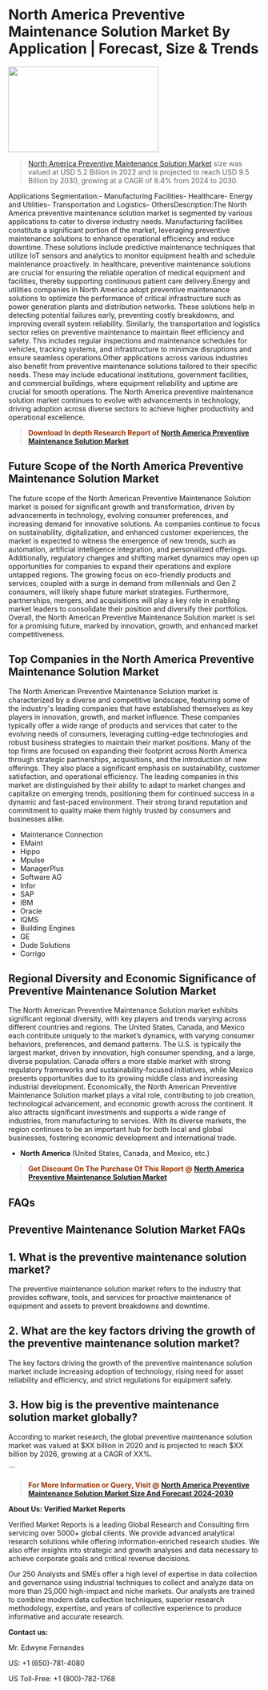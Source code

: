 <p><h1>North America Preventive Maintenance Solution Market By Application | Forecast, Size & Trends</h1><p><img class="aligncenter size-medium wp-image-105565" src="https://ffe5etoiles.com/wp-content/uploads/2025/01/MST7-300x171.png" alt="" width="300" height="171" /></p><blockquote><p><a href="https://www.verifiedmarketreports.com/download-sample/?rid=83479&utm_source=Github-NA&utm_medium=366" target="_blank">North America Preventive Maintenance Solution Market</a>  size was valued at USD 5.2 Billion in 2022 and is projected to reach USD 9.5 Billion by 2030, growing at a CAGR of 8.4% from 2024 to 2030.</p></blockquote>Applications Segmentation:- Manufacturing Facilities- Healthcare- Energy and Utilities- Transportation and Logistics- OthersDescription:The North America preventive maintenance solution market is segmented by various applications to cater to diverse industry needs. Manufacturing facilities constitute a significant portion of the market, leveraging preventive maintenance solutions to enhance operational efficiency and reduce downtime. These solutions include predictive maintenance techniques that utilize IoT sensors and analytics to monitor equipment health and schedule maintenance proactively. In healthcare, preventive maintenance solutions are crucial for ensuring the reliable operation of medical equipment and facilities, thereby supporting continuous patient care delivery.Energy and utilities companies in North America adopt preventive maintenance solutions to optimize the performance of critical infrastructure such as power generation plants and distribution networks. These solutions help in detecting potential failures early, preventing costly breakdowns, and improving overall system reliability. Similarly, the transportation and logistics sector relies on preventive maintenance to maintain fleet efficiency and safety. This includes regular inspections and maintenance schedules for vehicles, tracking systems, and infrastructure to minimize disruptions and ensure seamless operations.Other applications across various industries also benefit from preventive maintenance solutions tailored to their specific needs. These may include educational institutions, government facilities, and commercial buildings, where equipment reliability and uptime are crucial for smooth operations. The North America preventive maintenance solution market continues to evolve with advancements in technology, driving adoption across diverse sectors to achieve higher productivity and operational excellence.</p><blockquote><p><span style="color: #993300;"><strong>Download In depth Research Report of <a href="https://www.verifiedmarketreports.com/download-sample/?rid=83479&utm_source=Github-NA&utm_medium=366">North America Preventive Maintenance Solution Market</a></strong></span></p></blockquote><h2>Future Scope of the North America Preventive Maintenance Solution Market</h2><p>The future scope of the North American Preventive Maintenance Solution market is poised for significant growth and transformation, driven by advancements in technology, evolving consumer preferences, and increasing demand for innovative solutions. As companies continue to focus on sustainability, digitalization, and enhanced customer experiences, the market is expected to witness the emergence of new trends, such as automation, artificial intelligence integration, and personalized offerings. Additionally, regulatory changes and shifting market dynamics may open up opportunities for companies to expand their operations and explore untapped regions. The growing focus on eco-friendly products and services, coupled with a surge in demand from millennials and Gen Z consumers, will likely shape future market strategies. Furthermore, partnerships, mergers, and acquisitions will play a key role in enabling market leaders to consolidate their position and diversify their portfolios. Overall, the North American Preventive Maintenance Solution market is set for a promising future, marked by innovation, growth, and enhanced market competitiveness.</p><h2>Top Companies in the North America Preventive Maintenance Solution Market</h2><p>The North American Preventive Maintenance Solution market is characterized by a diverse and competitive landscape, featuring some of the industry's leading companies that have established themselves as key players in innovation, growth, and market influence. These companies typically offer a wide range of products and services that cater to the evolving needs of consumers, leveraging cutting-edge technologies and robust business strategies to maintain their market positions. Many of the top firms are focused on expanding their footprint across North America through strategic partnerships, acquisitions, and the introduction of new offerings. They also place a significant emphasis on sustainability, customer satisfaction, and operational efficiency. The leading companies in this market are distinguished by their ability to adapt to market changes and capitalize on emerging trends, positioning them for continued success in a dynamic and fast-paced environment. Their strong brand reputation and commitment to quality make them highly trusted by consumers and businesses alike.</p><p><ul><li>Maintenance Connection </li><li> EMaint </li><li> Hippo </li><li> Mpulse </li><li> ManagerPlus </li><li> Software AG </li><li> Infor </li><li> SAP </li><li> IBM </li><li> Oracle </li><li> IQMS </li><li> Building Engines </li><li> GE </li><li> Dude Solutions </li><li> Corrigo</li></ul></p><h2>Regional Diversity and Economic Significance of Preventive Maintenance Solution Market</h2><p>The North American Preventive Maintenance Solution market exhibits significant regional diversity, with key players and trends varying across different countries and regions. The United States, Canada, and Mexico each contribute uniquely to the market’s dynamics, with varying consumer behaviors, preferences, and demand patterns. The U.S. is typically the largest market, driven by innovation, high consumer spending, and a large, diverse population. Canada offers a more stable market with strong regulatory frameworks and sustainability-focused initiatives, while Mexico presents opportunities due to its growing middle class and increasing industrial development. Economically, the North American Preventive Maintenance Solution market plays a vital role, contributing to job creation, technological advancement, and economic growth across the continent. It also attracts significant investments and supports a wide range of industries, from manufacturing to services. With its diverse markets, the region continues to be an important hub for both local and global businesses, fostering economic development and international trade.</p><ul>    <li><strong>North America</strong> (United States, Canada, and Mexico, etc.)</li></ul><blockquote><p><span style="color: #993300;"><strong>Get Discount On The Purchase Of This Report @ <a href="https://www.verifiedmarketreports.com/ask-for-discount/?rid=83479&utm_source=Github-NA&utm_medium=366">North America Preventive Maintenance Solution Market</a></strong></span></p></blockquote><h2>FAQs</h2><p>  <h2>Preventive Maintenance Solution Market FAQs</h1>    <h2>1. What is the preventive maintenance solution market?</div><div></h2>  <p>The preventive maintenance solution market refers to the industry that provides software, tools, and services for proactive maintenance of equipment and assets to prevent breakdowns and downtime.</p>  <h2>2. What are the key factors driving the growth of the preventive maintenance solution market?</div><div></h2>  <p>The key factors driving the growth of the preventive maintenance solution market include increasing adoption of technology, rising need for asset reliability and efficiency, and strict regulations for equipment safety.</p>  <h2>3. How big is the preventive maintenance solution market globally?</div><div></h2>  <p>According to market research, the global preventive maintenance solution market was valued at $XX billion in 2020 and is projected to reach $XX billion by 2026, growing at a CAGR of XX%.</p>    <!-- More FAQs and answers go here --></body></html>```</p><blockquote><p><span style="color: #993300;"><strong>For More Information or Query, Visit @ <a href="https://www.verifiedmarketreports.com/product/global-preventive-maintenance-solution-market-growth-status-and-outlook-2019-2024/">North America Preventive Maintenance Solution Market Size And Forecast 2024-2030</a></strong></span></p></blockquote><p><strong>About Us: Verified Market Reports</strong></p><p>Verified Market Reports is a leading Global Research and Consulting firm servicing over 5000+ global clients. We provide advanced analytical research solutions while offering information-enriched research studies. We also offer insights into strategic and growth analyses and data necessary to achieve corporate goals and critical revenue decisions.</p><p>Our 250 Analysts and SMEs offer a high level of expertise in data collection and governance using industrial techniques to collect and analyze data on more than 25,000 high-impact and niche markets. Our analysts are trained to combine modern data collection techniques, superior research methodology, expertise, and years of collective experience to produce informative and accurate research.</p><p><strong>Contact us:</strong></p><p>Mr. Edwyne Fernandes</p><p>US: +1 (650)-781-4080</p><p>US Toll-Free: +1 (800)-782-1768</p>
